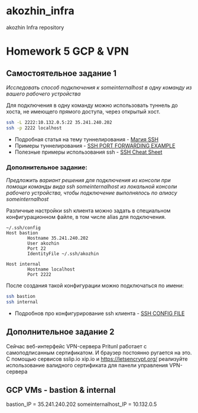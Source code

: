 # akozhin_infra
akozhin Infra repository

# Homework 5 GCP & VPN

## Самостоятельное задание 1

_Исследовать способ подключения к someinternalhost в одну команду из вашего рабочего устройства_

Для подключения в одну команду можно использовать туннель до хоста, не имеющего прямого доступа, через открытый хост.
```bash
ssh -L 2222:10.132.0.5:22 35.241.240.202
ssh -p 2222 localhost
```

- Подробная статья на тему туннелирования - [Магия SSH](https://habr.com/ru/post/331348/)
- Примеры туннелирования - [SSH PORT FORWARDING EXAMPLE](https://www.ssh.com/ssh/tunneling/example)
- Полезные примеры использования ssh - [SSH Cheat Sheet](http://pentestmonkey.net/cheat-sheet/ssh-cheat-sheet)

### Дополнительное задание:
_Предложить вариант решения для подключения из консоли при помощи команды вида ssh someinternalhost из локальной консоли рабочего устройства, чтобы подключение выполнялось по
алиасу someinternalhost_

Различные настройки ssh клиента можно задать в специальном конфигурационном файле, в том числе alias для подключения. 

```
~/.ssh/config
Host bastion
		Hostname 35.241.240.202
		User akozhin
		Port 22
		IdentityFile ~/.ssh/akozhin		

Host internal
		Hostname localhost
		Port 2222
```

После создания такой конфигурации можно подключаться по имени:
```bash
ssh bastion
ssh internal
```

- Подробнов про конфигурирование ssh клиента - [SSH CONFIG FILE](https://www.ssh.com/ssh/config/)

## Дополнительное задание 2

Сейчас веб-интерфейс VPN-сервера Pritunl работает с самоподписанным сертификатом. И браузер постоянно ругается на это.
С помощью сервисов sslip.io xip.io и https://letsencrypt.org/ реализуйте использование валидного сертификата для панели управления VPN-сервера


## GCP VMs - bastion & internal
bastion_IP = 35.241.240.202 
someinternalhost_IP = 10.132.0.5

